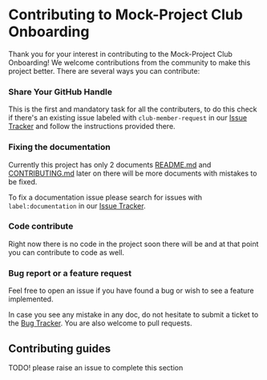 
# Contributing to Mock-Project Club Onboarding

Thank you for your interest in contributing to the Mock-Project Club Onboarding! We welcome contributions from the community to make this project better. There are several ways you can contribute:


### Share Your GitHub Handle

This is the first and mandatory task for all the contributers, to do this check if there's an existing issue labeled with `club-member-request` in our [Issue Tracker](https://github.com/SST-OSS/club-onboarding/issues/) and follow the instructions provided there.


### Fixing the documentation

Currently this project has only 2 documents [README.md](https://github.com/SST-OSS/club-onboarding/blob/main/README.md "README.md") and [CONTRIBUTING.md](https://github.com/SST-OSS/club-onboarding/blob/main/CONTRIBUTING.md) later on there will be more documents with mistakes to be fixed.

To fix a documentation issue please search for issues with `label:documentation` in our [Issue Tracker](https://github.com/SST-OSS/club-onboarding/issues/).


### Code contribute

Right now there is no code in the project soon there will be and at that point you can contribute to code as well.


### Bug report or a feature request

Feel free to open an issue if you have found a bug or wish to see a feature implemented.

In case you see any mistake in any doc, do not hesitate to submit a ticket to the [Bug Tracker](https://github.com/SST-OSS/club-onboarding/issues). You are also welcome to pull requests.


## Contributing guides

TODO! please raise an issue to complete this section
